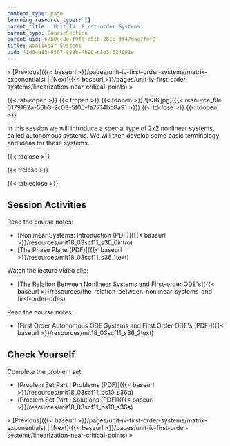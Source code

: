 ```yaml
---
content_type: page
learning_resource_types: []
parent_title: 'Unit IV: First-order Systems'
parent_type: CourseSection
parent_uid: 67b0ec8e-f9f6-e5cb-261c-3f47dae7fef0
title: Nonlinear Systems
uid: 41d04e83-6507-882b-4b90-c8e3f524091e
---
```


« [Previous]({{< baseurl >}}/pages/unit-iv-first-order-systems/matrix-exponentials) | [Next]({{< baseurl >}}/pages/unit-iv-first-order-systems/linearization-near-critical-points) »

{{< tableopen >}}
{{< tropen >}}
{{< tdopen >}}
![s36.jpg]({{< resource_file 6179182a-56b3-2c03-5f05-fa7714bb8a91 >}})
{{< tdclose >}}
{{< tdopen >}}


In this session we will introduce a special type of 2x2 nonlinear systems, called autonomous systems. We will then develop some basic terminology and ideas for these systems.


{{< tdclose >}}

{{< trclose >}}

{{< tableclose >}}

Session Activities
------------------

Read the course notes:

*   [Nonlinear Systems: Introduction (PDF)]({{< baseurl >}}/resources/mit18_03scf11_s36_0intro)
*   [The Phase Plane (PDF)]({{< baseurl >}}/resources/mit18_03scf11_s36_1text)

Watch the lecture video clip:

*   [The Relation Between Nonlinear Systems and First-order ODE's]({{< baseurl >}}/resources/the-relation-between-nonlinear-systems-and-first-order-odes)

Read the course notes:

*   [First Order Autonomous ODE Systems and First Order ODE's (PDF)]({{< baseurl >}}/resources/mit18_03scf11_s36_2text)

Check Yourself
--------------

Complete the problem set:

*   [Problem Set Part I Problems (PDF)]({{< baseurl >}}/resources/mit18_03scf11_ps10_s36q)
*   [Problem Set Part I Solutions (PDF)]({{< baseurl >}}/resources/mit18_03scf11_ps10_s36s)

« [Previous]({{< baseurl >}}/pages/unit-iv-first-order-systems/matrix-exponentials) | [Next]({{< baseurl >}}/pages/unit-iv-first-order-systems/linearization-near-critical-points) »